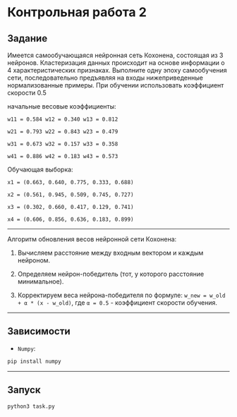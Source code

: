 # Контрольная работа 2

## Задание

Имеется самообучающаяся нейронная сеть Кохонена, состоящая из 3 нейронов. Кластеризация данных происходит на основе информации о 4 характеристических признаках. Выполните одну эпоху самообучения сети, последовательно предъявляя на входы нижеприведенные нормализованные примеры. При обучении использовать коэффициент скорости 0.5

начальные весовые коэффициенты:

`w11 = 0.584 w12 = 0.340 w13 = 0.812`

`w21 = 0.793 w22 = 0.843 w23 = 0.479`

`w31 = 0.673 w32 = 0.157 w33 = 0.358`

`w41 = 0.886 w42 = 0.183 w43 = 0.573`

Обучающая выборка:

`x1 = (0.663, 0.640, 0.775, 0.333, 0.688)`

`x2 = (0.561, 0.945, 0.509, 0.745, 0.727)`

`x3 = (0.302, 0.660, 0.417, 0.129, 0.741)`

`x4 = (0.606, 0.856, 0.636, 0.183, 0.899)`

---

Алгоритм обновления весов нейронной сети Кохонена:

1. Вычисляем расстояние между входным вектором и каждым нейроном.

2. Определяем нейрон-победитель (тот, у которого расстояние минимальное).

3. Корректируем веса нейрона-победителя по формуле: `w_new = w_old + α * (x - w_old)`, где `α = 0.5` -
   коэффициент скорости обучения.

---

## Зависимости

* `Numpy`:

```bash
pip install numpy
```

---

## Запуск

```bash
python3 task.py
```
